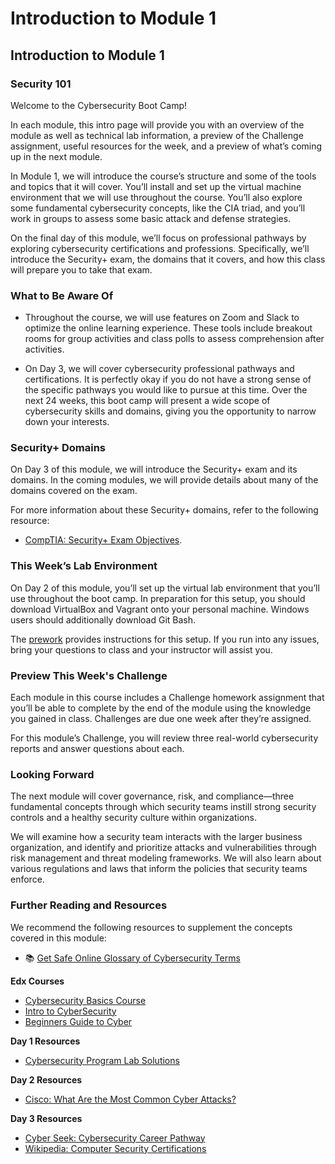 # Introduction to Module 1

## Introduction to Module 1

### Security 101

Welcome to the Cybersecurity Boot Camp! 

In each module, this intro page will provide you with an overview of the module as well as technical lab information, a preview of the Challenge assignment, useful resources for the week, and a preview of what’s coming up in the next module.

In Module 1, we will introduce the course’s structure and some of the tools and topics that it will cover. You’ll install and set up the virtual machine environment that we will use throughout the course. You’ll also explore some fundamental cybersecurity concepts, like the CIA triad, and you’ll work in groups to assess some basic attack and defense strategies.

On the final day of this module, we’ll focus on professional pathways by exploring cybersecurity certifications and professions. Specifically, we’ll introduce the Security+ exam, the domains that it covers, and how this class will prepare you to take that exam.

### What to Be Aware Of

* Throughout the course, we will use features on Zoom and Slack to optimize the online learning experience. These tools include breakout rooms for group activities and class polls to assess comprehension after activities.

* On Day 3, we will cover cybersecurity professional pathways and certifications. It is perfectly okay if you do not have a strong sense of the specific pathways you would like to pursue at this time. Over the next 24 weeks, this boot camp will present a wide scope of cybersecurity skills and domains, giving you the opportunity to narrow down your interests.

### Security+ Domains

On Day 3 of this module, we will introduce the Security+ exam and its domains. In the coming modules, we will provide details about many of the domains covered on the exam.

For more information about these Security+ domains, refer to the following resource:
* [CompTIA: Security+ Exam Objectives](https://comptiacdn.azureedge.net/webcontent/docs/default-source/exam-objectives/comptia-security-sy0-601-exam-objectives-(2-0).pdf?sfvrsn=8c5889ff_2).

### This Week’s Lab Environment

On Day 2 of this module, you’ll set up the virtual lab environment that you’ll use throughout the boot camp. In preparation for this setup, you should download VirtualBox and Vagrant onto your personal machine. Windows users should additionally download Git Bash. 

The [prework](LINK) provides instructions for this setup. If you run into any issues, bring your questions to class and your instructor will assist you. 

### Preview This Week's Challenge

Each module in this course includes a Challenge homework assignment that you’ll be able to complete by the end of the module using the knowledge you gained in class. Challenges are due one week after they’re assigned.  

For this module’s Challenge, you will review three real-world cybersecurity reports and answer questions about each. 

### Looking Forward

The next module will cover governance, risk, and compliance&mdash;three fundamental concepts through which security teams instill strong security controls and a healthy security culture within organizations.

We will examine how a security team interacts with the larger business organization, and identify and prioritize attacks and vulnerabilities through risk management and threat modeling frameworks. We will also learn about various regulations and laws that inform the policies that security teams enforce.


### Further Reading and Resources

We recommend the following resources to supplement the concepts covered in this module:

* 📚 [Get Safe Online Glossary of Cybersecurity Terms](https://www.getsafeonline.org/glossary/) 

**Edx Courses**

* [Cybersecurity Basics Course](https://www.edx.org/course/cybersecurity-basics?index=product_value_experiment_a&queryID=bbaa1355875a33b1c20d7a8d04927b43&position=1) 
* [Intro to CyberSecurity](https://www.edx.org/course/introduction-to-cybersecurity?index=product_value_experiment_a&queryID=bbaa1355875a33b1c20d7a8d04927b43&position=2) 
* [Beginners Guide to Cyber](https://www.edx.org/course/introduction-to-cybersecurity-3?index=product_value_experiment_a&queryID=36abbb7b2ece10a090d6959de2562cff&position=9) 


**Day 1 Resources**

* [Cybersecurity Program Lab Solutions](https://docs.google.com/document/d/19h2uccQCM8uPc5iR8lRnEf1Up_kdiXADUCVtcx6r2No/edit?usp=sharing) 

**Day 2 Resources**

* [Cisco: What Are the Most Common Cyber Attacks?](https://www.cisco.com/c/en/us/products/security/common-cyberattacks.html) 

**Day 3 Resources**

* [Cyber Seek: Cybersecurity Career Pathway](https://www.cyberseek.org/pathway.html) 
* [Wikipedia: Computer Security Certifications](https://en.wikipedia.org/wiki/List_of_computer_security_certifications) 
